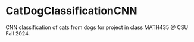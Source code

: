 # CatDogClassificationCNN
CNN classification of cats from dogs for project in class MATH435 @ CSU Fall 2024.
